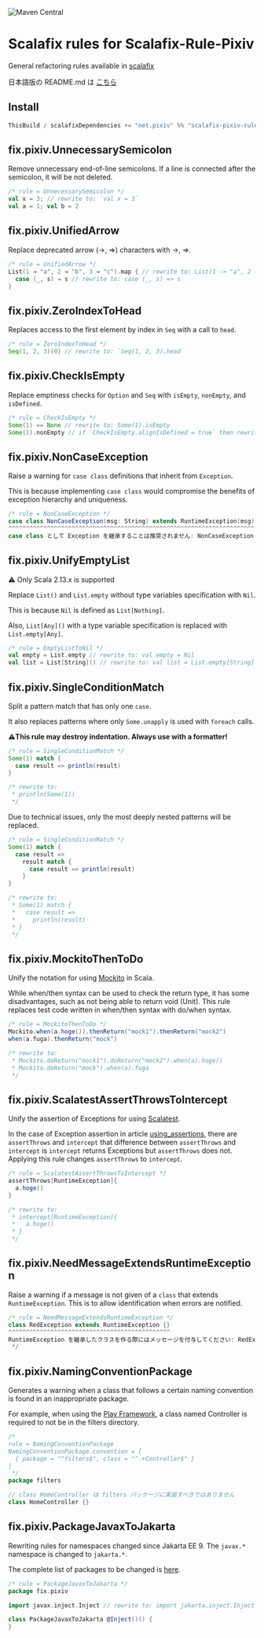 ![Maven Central](https://maven-badges.herokuapp.com/maven-central/net.pixiv/scalafix-pixiv-rule_2.13/badge.svg)

# Scalafix rules for Scalafix-Rule-Pixiv

General refactoring rules available in [scalafix](https://scalacenter.github.io/scalafix/)

日本語版の README.md は [こちら](./README.md)

## Install

```sbt
ThisBuild / scalafixDependencies += "net.pixiv" %% "scalafix-pixiv-rule" % "<VERSIONS>"
```

## fix.pixiv.UnnecessarySemicolon

Remove unnecessary end-of-line semicolons. If a line is connected after the semicolon, it will be not deleted.

```scala
/* rule = UnnecessarySemicolon */
val x = 3; // rewrite to: `val x = 3`
val a = 1; val b = 2
```

## fix.pixiv.UnifiedArrow

Replace deprecated arrow (→, ⇒) characters with ->, =>.

```scala
/* rule = UnifiedArrow */
List(1 → "a", 2 → "b", 3 → "c").map { // rewrite to: List(1 -> "a", 2 -> "b", 3 -> "c").map {
  case (_, s) ⇒ s // rewrite to: case (_, s) => s
}
```

## fix.pixiv.ZeroIndexToHead

Replaces access to the first element by index in `Seq` with a call to `head`.

```scala
/* rule = ZeroIndexToHead */
Seq(1, 2, 3)(0) // rewrite to: `Seq(1, 2, 3).head`
```

## fix.pixiv.CheckIsEmpty

Replace emptiness checks for `Option` and `Seq` with `isEmpty`, `nonEmpty`, and `isDefined`.

```scala
/* rule = CheckIsEmpty */
Some(1) == None // rewrite to: Some(1).isEmpty
Some(1).nonEmpty // if `CheckIsEmpty.alignIsDefined = true` then rewrite to Some(1).isDefined
```

## fix.pixiv.NonCaseException

Raise a warning for `case class` definitions that inherit from `Exception`.

This is because implementing `case class` would compromise the benefits of exception hierarchy and uniqueness.

```scala
/* rule = NonCaseException */
case class NonCaseException(msg: String) extends RuntimeException(msg)
^^^^^^^^^^^^^^^^^^^^^^^^^^^^^^^^^^^^^^^^^^^^^^^^^^^^^^^^^^^^^^^^^^^^^^
case class として Exception を継承することは推奨されません: NonCaseException
```

## fix.pixiv.UnifyEmptyList

⚠️ Only Scala 2.13.x is supported

Replace `List()` and `List.empty` without type variables specification with `Nil`.

This is because `Nil` is defined as `List[Nothing]`.

Also, `List[Any]()` with a type variable specification is replaced with `List.empty[Any]`.

```scala
/* rule = EmptyListToNil */
val empty = List.empty // rewrite to: val empty = Nil
val list = List[String]() // rewrite to: val list = List.empty[String]
```

## fix.pixiv.SingleConditionMatch

Split a pattern match that has only one `case`.

It also replaces patterns where only `Some.unapply` is used with `foreach` calls.

<b>⚠︎This rule may destroy indentation. Always use with a formatter!</b>

```scala
/* rule = SingleConditionMatch */
Some(1) match {
  case result => println(result)
}

/* rewrite to:
 * println(Some(1))
 */
```

Due to technical issues, only the most deeply nested patterns will be replaced.

```scala
/* rule = SingleConditionMatch */
Some(1) match {
  case result =>
    result match {
      case result => println(result)
    }
}

/* rewrite to:
 * Some(1) match {
 *   case result =>
 *     println(result)
 * }
 */
```


## fix.pixiv.MockitoThenToDo

Unify the notation for using [Mockito](https://site.mockito.org/) in Scala.

While when/then syntax can be used to check the return type, it has some disadvantages, such as not being able to return void (Unit).
This rule replaces test code written in when/then syntax with do/when syntax.

```scala
/* rule = MockitoThenToDo */
Mockito.when(a.hoge()).thenReturn("mock1").thenReturn("mock2")
when(a.fuga).thenReturn("mock")

/* rewrite to:
 * Mockito.doReturn("mock1").doReturn("mock2").when(a).hoge()
 * Mockito.doReturn("mock").when(a).fuga
 */
```

## fix.pixiv.ScalatestAssertThrowsToIntercept
Unify the assertion of Exceptions for using [Scalatest](https://www.scalatest.org/).

In the case of Exception assertion in article [using_assertions](https://www.scalatest.org/user_guide/using_assertions), there are `assertThrows` and `intercept` that difference between `assertThrows` and `intercept` is `intercept` returns Exceptions but `assertThrows` does not.
Applying this rule changes `assertThrows` to `intercept`.
```scala
/* rule = ScalatestAssertThrowsToIntercept */
assertThrows[RuntimeException]{
  a.hoge()
}

/* rewrite to:
 * intercept[RuntimeException]{
 *   a.hoge()
 * }
 */
```

## fix.pixiv.NeedMessageExtendsRuntimeException

Raise a warning if a message is not given of a `class` that extends `RuntimeException`.
This is to allow identification when errors are notified.

```scala
/* rule = NeedMessageExtendsRuntimeException */
class RedException extends RuntimeException {}
^^^^^^^^^^^^^^^^^^^^^^^^^^^^^^^^^^^^^^^^^^^^^^
RuntimeException を継承したクラスを作る際にはメッセージを付与してください: RedException
 */
```

## fix.pixiv.NamingConventionPackage
Generates a warning when a class that follows a certain naming convention is found in an inappropriate package.

For example, when using the [Play Framework](https://www.playframework.com/documentation/2.8.x/Anatomy), 
a class named Controller is required to not be in the filters directory.

```scala
/*
rule = NamingConventionPackage
NamingConventionPackage.convention = [
  { package = "^filters$", class = "^.+Controller$" }
]
 */
package filters

// class HomeController は filters パッケージに実装すべきではありません
class HomeController {}
```

## fix.pixiv.PackageJavaxToJakarta
Rewriting rules for namespaces changed since Jakarta EE 9.
The `javax.*` namespace is changed to `jakarta.*`.

The complete list of packages to be changed is [here](https://github.com/jakartaee/jakartaee-platform/blob/main/namespace/mappings.adoc).

```scala
/* rule = PackageJavaxToJakarta */
package fix.pixiv

import javax.inject.Inject // rewrite to: import jakarta.inject.Inject

class PackageJavaxToJakarta @Inject()() {
}
```
